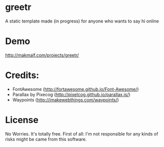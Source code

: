 # greetr
A static template made (in progress) for anyone who wants to say hi online

# Demo 
<a href="http://makmalf.com/projects/greetr/">http://makmalf.com/projects/greetr/</a>

# Credits:
- FontAwesome (http://fortawesome.github.io/Font-Awesome/)
- Parallax by Pixecog (http://pixelcog.github.io/parallax.js/)
- Waypoints (http://imakewebthings.com/waypoints/)

# License
No Worries. It's totally free. First of all: I'm not responsible for any kinds of risks might be came from this software. 
